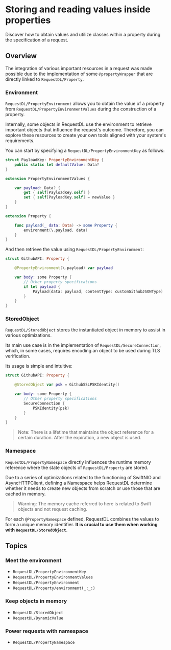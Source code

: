 # Storing and reading values inside properties

Discover how to obtain values and utilize classes within a property during the specification of a request.

## Overview

The integration of various important resources in a request was made possible due to the implementation of some `@propertyWrapper` that are directly linked to ``RequestDL/Property``.

### Environment

``RequestDL/PropertyEnvironment`` allows you to obtain the value of a property from ``RequestDL/PropertyEnvironmentValues`` during the construction of a property.

Internally, some objects in RequestDL use the environment to retrieve important objects that influence the request's outcome. Therefore, you can explore these resources to create your own tools aligned with your system's requirements.

You can start by specifying a ``RequestDL/PropertyEnvironmentKey`` as follows:

```swift
struct PayloadKey: PropertyEnvironmentKey {
    public static let defaultValue: Data?
}

extension PropertyEnvironmentValues {

    var payload: Data? {
        get { self[PayloadKey.self] }
        set { self[PayloadKey.self] = newValue }
    }
}

extension Property {

    func payload(_ data: Data) -> some Property {
        environment(\.payload, data)
    }
}
```

And then retrieve the value using ``RequestDL/PropertyEnvironment``:

```swift
struct GithubAPI: Property {

    @PropertyEnvironment(\.payload) var payload

    var body: some Property {
        // Other property specifications
        if let payload {
            Payload(data: payload, contentType: customGithubJSONType)
        }
    }
}
```

### StoredObject

``RequestDL/StoredObject`` stores the instantiated object in memory to assist in various optimizations.

Its main use case is in the implementation of ``RequestDL/SecureConnection``, which, in some cases, requires encoding an object to be used during TLS verification.

Its usage is simple and intuitive:

```swift
struct GithubAPI: Property {

    @StoredObject var psk = GithubSSLPSKIdentity()

    var body: some Property {
        // Other property specifications
        SecureConnection {
            PSKIdentity(psk)
        }
    }
}
```

> Note: There is a lifetime that maintains the object reference for a certain duration. After the expiration, a new object is used.

### Namespace

``RequestDL/PropertyNamespace`` directly influences the runtime memory reference where the state objects of ``RequestDL/Property`` are stored.

Due to a series of optimizations related to the functioning of SwiftNIO and AsyncHTTPClient, defining a Namespace helps RequestDL determine whether it needs to create new objects from scratch or use those that are cached in memory.

> Warning: The memory cache referred to here is related to Swift objects and not request caching.

For each `@PropertyNamespace` defined, RequestDL combines the values to form a unique memory identifier. **It is crucial to use them when working with ``RequestDL/StoredObject``**.

## Topics

### Meet the environment

- ``RequestDL/PropertyEnvironmentKey``
- ``RequestDL/PropertyEnvironmentValues``
- ``RequestDL/PropertyEnvironment``
- ``RequestDL/Property/environment(_:_:)``

### Keep objects in memory

- ``RequestDL/StoredObject``
- ``RequestDL/DynamicValue``

### Power requests with namespace

- ``RequestDL/PropertyNamespace``

